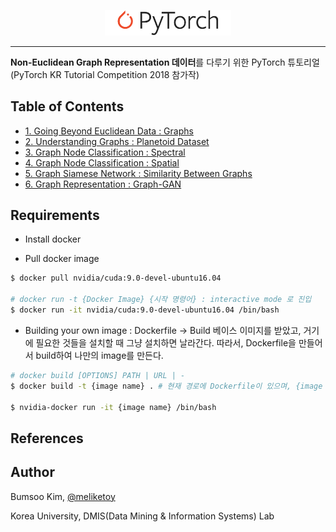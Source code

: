 <p align="center"><img width="40%" src="./imgs/pytorch_logo_2018.svg"></p>

---------------------------------------------------------------------

**Non-Euclidean Graph Representation 데이터**를 다루기 위한 PyTorch 튜토리얼 (PyTorch KR Tutorial Competition 2018 참가작)

## Table of Contents
- [1. Going Beyond Euclidean Data : Graphs](./1_Going_Beyond_Euclidean_Data/)
- [2. Understanding Graphs : Planetoid Dataset](./2_Understading_Graphs/)
- [3. Graph Node Classification : Spectral](./3_Spectral_Graph_Convolution/)
- [4. Graph Node Classification : Spatial](./4_Spatial_Graph_Convolution/)
- [5. Graph Siamese Network : Similarity Between Graphs](./5_Graph_Siamese_Network/)
- [6. Graph Representation : Graph-GAN](./6_Graph-GAN/)

## Requirements

- Install docker

- Pull docker image 
```bash
$ docker pull nvidia/cuda:9.0-devel-ubuntu16.04

# docker run -t {Docker Image} {시작 명령어} : interactive mode 로 진입
$ docker run -it nvidia/cuda:9.0-devel-ubuntu16.04 /bin/bash
```

- Building your own image : Dockerfile -> Build
베이스 이미지를 받았고, 거기에 필요한 것들을 설치할 때 그냥 설치하면 날라간다.
따라서, Dockerfile을 만들어서 build하여 나만의 image를 만든다.

```bash
# docker build [OPTIONS] PATH | URL | -
$ docker build -t {image name} . # 현재 경로에 Dockerfile이 있으며, {image name} 이름의 Dockerfile을 빌드함.

$ nvidia-docker run -it {image name} /bin/bash
```

## References

## Author
Bumsoo Kim, [@meliketoy](https://github.com/meliketoy)

Korea University, DMIS(Data Mining & Information Systems) Lab
